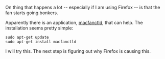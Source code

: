 On thing that happens a lot -- especially if I am using Firefox -- is that the fan starts going bonkers.

Apparently there is an application, [macfanctld](https://www.howtoinstall.co/en/ubuntu/xenial/macfanctld), that can help. The installation seems pretty simple:

    sudo apt-get update
    sudo apt-get install macfanctld

I will try this. The next step is figuring out why Firefox is causing this.
